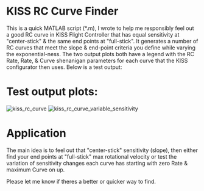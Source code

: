 # KISS RC Curve Finder

This is a quick MATLAB script (*.m), I wrote to help me responsibly feel out a good RC curve in KISS Flight Controller that has equal sensitivity at "center-stick" & the same end points at "full-stick". It generates a number of RC curves that meet the slope & end-point criteria you define while varying the exponential-ness. The two output plots both have a legend with the RC Rate, Rate, & Curve shenanigan parameters for each curve that the KISS configurator then uses. Below is a test output:

# Test output plots:
![kiss_rc_curve](https://cloud.githubusercontent.com/assets/3208983/21580217/2acf2d12-cfaa-11e6-9acc-75de6b959208.png)
![kiss_rc_curve_variable_sensitivity](https://cloud.githubusercontent.com/assets/3208983/21580219/71b5bffc-cfaa-11e6-8d56-97bdaf6f9110.png)

# Application
The main idea is to feel out that "center-stick" sensitivity (slope), then either find your end points at "full-stick" max rotational velocity or test the variation of sensitivity changes each curve has starting with zero Rate & maximum Curve on up.

Please let me know if theres a better or quicker way to find. 
